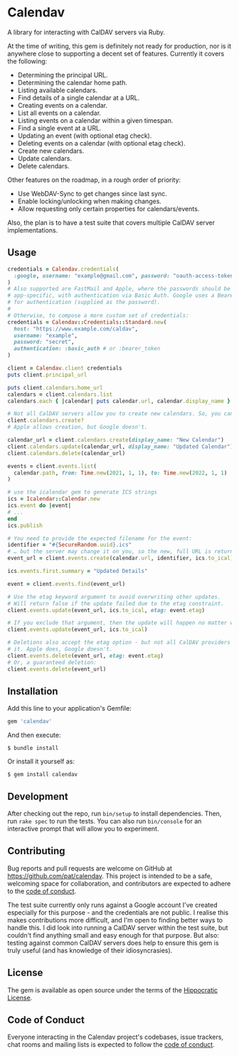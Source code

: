 # Calendav

A library for interacting with CalDAV servers via Ruby.

At the time of writing, this gem is definitely not ready for production, nor is it anywhere close to supporting a decent set of features. Currently it covers the following:

* Determining the principal URL.
* Determining the calendar home path.
* Listing available calendars.
* Find details of a single calendar at a URL.
* Creating events on a calendar.
* List all events on a calendar.
* Listing events on a calendar within a given timespan.
* Find a single event at a URL.
* Updating an event (with optional etag check).
* Deleting events on a calendar (with optional etag check).
* Create new calendars.
* Update calendars.
* Delete calendars.

Other features on the roadmap, in a rough order of priority:

* Use WebDAV-Sync to get changes since last sync.
* Enable locking/unlocking when making changes.
* Allow requesting only certain properties for calendars/events.

Also, the plan is to have a test suite that covers multiple CalDAV server implementations.

## Usage

```ruby
credentials = Calendav.credentials(
  :google, username: "example@gmail.com", password: "oauth-access-token"
)
# Also supported are FastMail and Apple, where the passwords should be
# app-specific, with authentication via Basic Auth. Google uses a Bearer Token
# for authentication (supplied as the password).
#
# Otherwise, to compose a more custom set of credentials:
credentials = Calendav::Credentials::Standard.new(
  host: "https://www.example.com/caldav",
  username: "example",
  password: "secret",
  authentication: :basic_auth # or :bearer_token
)

client = Calendav.client credentials
puts client.principal_url

puts client.calendars.home_url
calendars = client.calendars.list
calendars.each { |calendar| puts calendar.url, calendar.display_name }

# Not all CalDAV servers allow you to create new calendars. So, you can check:
client.calendars.create?
# Apple allows creation, but Google doesn't.

calendar_url = client.calendars.create(display_name: "New Calendar")
client.calendars.update(calendar_url, display_name: "Updated Calendar")
client.calendars.delete(calendar_url)

events = client.events.list(
  calendar.path, from: Time.new(2021, 1, 1), to: Time.new(2022, 1, 1)
)

# use the icalendar gem to generate ICS strings
ics = Icalendar::Calendar.new
ics.event do |event|
# ...
end
ics.publish

# You need to provide the expected filename for the event:
identifier = "#{SecureRandom.uuid}.ics"
# … but the server may change it on you, so the new, full URL is returned:
event_url = client.events.create(calendar.url, identifier, ics.to_ical)

ics.events.first.summary = "Updated Details"

event = client.events.find(event_url)

# Use the etag keyword argument to avoid overwriting other updates.
# Will return false if the update failed due to the etag constraint.
client.events.update(event_url, ics.to_ical, etag: event.etag)

# If you exclude that argument, then the update will happen no matter what.
client.events.update(event_url, ics.to_ical)

# Deletions also accept the etag option - but not all CalDAV providers respect
# it. Apple does, Google doesn't.
client.events.delete(event_url, etag: event.etag)
# Or, a guaranteed deletion:
client.events.delete(event_url)
```

## Installation

Add this line to your application's Gemfile:

```ruby
gem 'calendav'
```

And then execute:

    $ bundle install

Or install it yourself as:

    $ gem install calendav

## Development

After checking out the repo, run `bin/setup` to install dependencies. Then, run `rake spec` to run the tests. You can also run `bin/console` for an interactive prompt that will allow you to experiment.

## Contributing

Bug reports and pull requests are welcome on GitHub at https://github.com/pat/calendav. This project is intended to be a safe, welcoming space for collaboration, and contributors are expected to adhere to the [code of conduct](https://github.com/pat/calendav/blob/main/CODE_OF_CONDUCT.md).

The test suite currently only runs against a Google account I've created especially for this purpose - and the credentials are not public. I realise this makes contributions more difficult, and I'm open to finding better ways to handle this. I did look into running a CalDAV server within the test suite, but couldn't find anything small and easy enough for that purpose. But also: testing against common CalDAV servers does help to ensure this gem is truly useful (and has knowledge of their idiosyncrasies).

## License

The gem is available as open source under the terms of the [Hippocratic License](https://firstdonoharm.dev).

## Code of Conduct

Everyone interacting in the Calendav project's codebases, issue trackers, chat rooms and mailing lists is expected to follow the [code of conduct](https://github.com/pat/calendav/blob/main/CODE_OF_CONDUCT.md).
